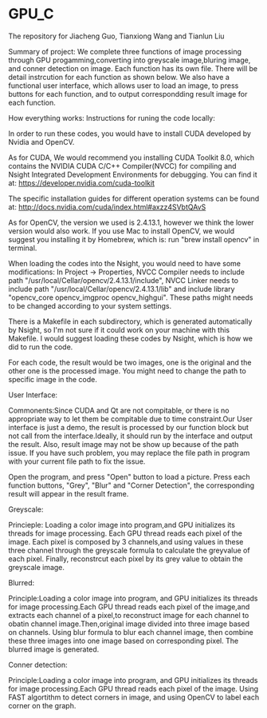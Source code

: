 # GPU_C
The repository for Jiacheng Guo, Tianxiong Wang and Tianlun Liu

Summary of project:
	We complete three functions of image processing through GPU progamming,converting into greyscale image,bluring image, and conner detection on image. Each function has its own file. There will be detail instrcution for each function as shown below. 
	We also have a functional user interface, which allows user to load an image, to press buttons for each function, and to output correspondding result image for each function. 


How everything works:
Instructions for runing the code locally:

In order to run these codes, you would have to install CUDA developed by Nvidia and OpenCV.

As for CUDA, We would recommend you installing CUDA Toolkit 8.0, which contains the NVIDIA CUDA C/C++ Compiler(NVCC) for compiling and Nsight Integrated Development Environments for debugging.
You can find it at: https://developer.nvidia.com/cuda-toolkit

The specific installation guides for different operation systems can be found at:
http://docs.nvidia.com/cuda/index.html#axzz4SVbtQAvS

As for OpenCV, the version we used is 2.4.13.1, however we think the lower version would also work. If you use Mac to install OpenCV, we would suggest you installing it by Homebrew, which is:
run "brew install opencv" in terminal.

When loading the codes into the Nsight, you would need to have some modifications:
In Project -> Properties, NVCC Compiler needs to include path "/usr/local/Cellar/opencv/2.4.13.1/include", NVCC Linker needs to include path "/usr/local/Cellar/opencv/2.4.13.1/lib" and include library "opencv_core opencv_imgproc opencv_highgui". These paths might needs to be changed according to your system settings.

There is a Makefile in each subdirectory, which is generated automatically by Nsight, so I'm not sure if it could work on your machine with this Makefile. I would suggest loading these codes by Nsight, which is how we did to run the code.

For each code, the result would be two images, one is the original and the other one is the processed image. You might need to change the path to specific image in the code.

User Interface:

Commonents:Since CUDA and Qt are not compitable, or there is no appropriate way to let them be compitable due to time constraint.Our User interface is just a demo, the result is processed by our function block but not call from the interface.Ideally, it should run by the interface and output the result. Also, result image may not be show up because of the path issue. If you have such problem, you may replace the file path in program with your current file  path to fix the issue.

Open the program, and press "Open" button to load a picture.
Press each function buttons, "Grey", "Blur" and "Corner Detection", the corresponding result will appear in the result frame.

Greyscale:

Princieple: Loading a color image into program,and GPU initializes its threads for image processing. Each GPU thread reads each pixel of the image. Each pixel is composed by 3 channels,and using values in these three channel through the greyscale formula to calculate the greyvalue of each pixel. Finally, reconstrcut each pixel by its grey value to obtain the greyscale image. 

Blurred:

Principle:Loading a color image into program, and GPU initializes its threads for image processing.Each GPU thread reads each pixel of the image,and extracts each channel of a pixel,to reconstruct image for each channel to obatin channel image.Then,original image divided into three image based on channels. Using blur formula to blur each channel image, then combine these three images into one image based on corresponding pixel. The blurred image is generated. 


Conner detection:

Principle:Loading a color image into program, and GPU initializes its threads for image processing.Each GPU thread reads each pixel of the image. Using FAST algortithm to detect corners in image, and using OpenCV to label each corner on the graph. 

